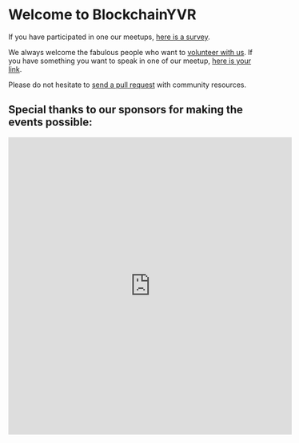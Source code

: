 # Welcome to BlockchainYVR

If you have participated in one our meetups, [here is a survey](https://goo.gl/forms/n4iHN9nChGOXwQut1).

We always welcome the fabulous people who want to [volunteer with us](https://goo.gl/forms/wHxCycLPVSORxqTC2). If you have something you want to speak in one of our meetup, [here is your link](https://goo.gl/forms/LPNXsZJnJdwiRuDu2).

Please do not hesitate to [send a pull request](https://github.com/Finhaven/blockchainYVR) with community resources.

## Special thanks to our sponsors for making the events possible:

<iframe src="https://docs.google.com/presentation/d/e/2PACX-1vReFJq8FMWCDO5TnOIWyayHfuftkTnHOC0OMPv7W8h8ypKfe0-ULw4A6RDFD95z5mGYGUsduWMUKmY0/embed?start=true&loop=true&delayms=3000&rm=minimal" frameborder="0" width="567" height="596" allowfullscreen="true" mozallowfullscreen="true" webkitallowfullscreen="true"></iframe>
